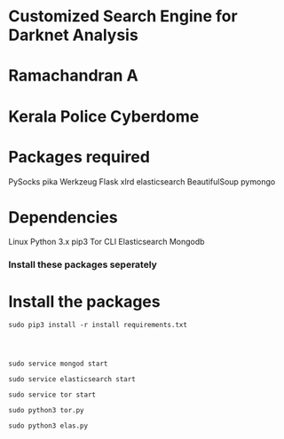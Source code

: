 # Customized Search Engine for Darknet Analysis
# Ramachandran A
# Kerala Police Cyberdome



# Packages required

PySocks
pika
Werkzeug
Flask
xlrd
elasticsearch
BeautifulSoup
pymongo


# Dependencies

Linux
Python 3.x
pip3
Tor CLI
Elasticsearch
Mongodb

### Install these packages seperately ###

# Install the packages

    sudo pip3 install -r install requirements.txt
    

    
    
    sudo service mongod start
    
    sudo service elasticsearch start
    
    sudo service tor start
    
    sudo python3 tor.py
    
    sudo python3 elas.py



